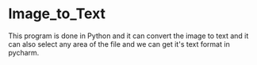 # Image_to_Text
This program is done in Python and it can convert the image to text and it can also select any area of the file and we can get it's text format in pycharm.
